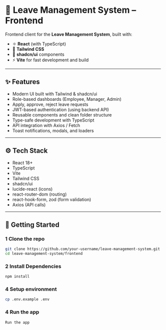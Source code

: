 # 🎨 Leave Management System – Frontend

Frontend client for the **Leave Management System**, built with:

- ⚛️ **React** (with TypeScript)
- 🎨 **Tailwind CSS**
- 🧩 **shadcn/ui** components
- ⚡ **Vite** for fast development and build

---

## ✨ Features

- Modern UI built with Tailwind & shadcn/ui
- Role-based dashboards (Employee, Manager, Admin)
- Apply, approve, reject leave requests
- JWT-based authentication (using backend API)
- Reusable components and clean folder structure
- Type-safe development with TypeScript
- API integration with Axios / Fetch
- Toast notifications, modals, and loaders

---

## ⚙️ Tech Stack

- React 18+
- TypeScript
- Vite
- Tailwind CSS
- shadcn/ui
- lucide-react (icons)
- react-router-dom (routing)
- react-hook-form, zod (form validation)
- Axios (API calls)

---

## 🚀 Getting Started

### 1 Clone the repo

```bash
git clone https://github.com/your-username/leave-management-system.git
cd leave-management-system/frontend
```

### 2 Install Dependencies

```bash
npm install
```

### 4 Setup environment

```bash
cp .env.example .env
```

### 4 Run the app

```bash
Run the app
```
